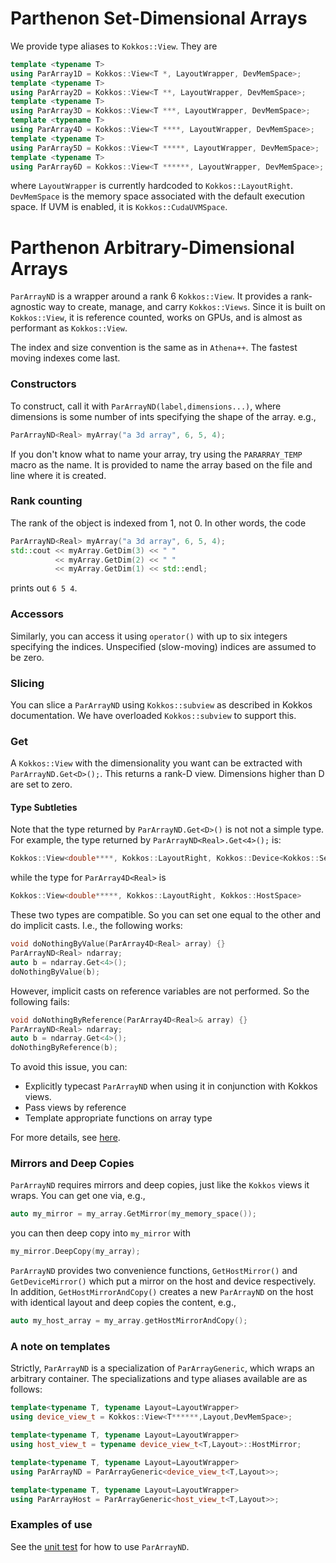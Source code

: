 # Parthenon Set-Dimensional Arrays

We provide type aliases to `Kokkos::View`. They are

```C++
template <typename T>
using ParArray1D = Kokkos::View<T *, LayoutWrapper, DevMemSpace>;
template <typename T>
using ParArray2D = Kokkos::View<T **, LayoutWrapper, DevMemSpace>;
template <typename T>
using ParArray3D = Kokkos::View<T ***, LayoutWrapper, DevMemSpace>;
template <typename T>
using ParArray4D = Kokkos::View<T ****, LayoutWrapper, DevMemSpace>;
template <typename T>
using ParArray5D = Kokkos::View<T *****, LayoutWrapper, DevMemSpace>;
template <typename T>
using ParArray6D = Kokkos::View<T ******, LayoutWrapper, DevMemSpace>;
```
where `LayoutWrapper` is currently hardcoded to `Kokkos::LayoutRight`.
`DevMemSpace` is the memory space associated with the default execution space.
If UVM is enabled, it is `Kokkos::CudaUVMSpace`.

# Parthenon Arbitrary-Dimensional Arrays

`ParArrayND` is a wrapper around a rank 6 `Kokkos::View`. It provides
a rank-agnostic way to create, manage, and carry
`Kokkos::Views`. Since it is built on `Kokkos::View`, it is reference
counted, works on GPUs, and is almost as performant as `Kokkos::View`.

The index and size convention is the same as in `Athena++`. The
fastest moving indexes come last.

### Constructors

To construct, call it with `ParArrayND(label,dimensions...)`, where
dimensions is some number of ints specifying the shape of the
array. e.g.,
```C++
ParArrayND<Real> myArray("a 3d array", 6, 5, 4);
```

If you don't know what to name your array, try using the
`PARARRAY_TEMP` macro as the name. It is provided to name the array
based on the file and line where it is created.

### Rank counting

The rank of the object is indexed from 1, not 0. In other words, the
code
```C++
ParArrayND<Real> myArray("a 3d array", 6, 5, 4);
std::cout << myArray.GetDim(3) << " "
          << myArray.GetDim(2) << " "
          << myArray.GetDim(1) << std::endl;
```
prints out `6 5 4`.

### Accessors

Similarly, you can access it using `operator()` with up to six
integers specifying the indices. Unspecified (slow-moving) indices are
assumed to be zero.

### Slicing

You can slice a `ParArrayND` using `Kokkos::subview` as described
in Kokkos documentation. We have overloaded `Kokkos::subview`
to support this.

### Get

A `Kokkos::View` with the dimensionality you want can be extracted
with `ParArrayND.Get<D>();`. This returns a rank-D view. Dimensions
higher than D are set to zero.

#### Type Subtleties

Note that the type returned by `ParArrayND.Get<D>()` is not not a
simple type. For example, the type returned by `ParArrayND<Real>.Get<4>();` is:
```C++
Kokkos::View<double****, Kokkos::LayoutRight, Kokkos::Device<Kokkos::Serial, Kokkos::HostSpace>, Kokkos::MemoryTraits<0> >
```
while the type for `ParArray4D<Real>` is
```C++
Kokkos::View<double*****, Kokkos::LayoutRight, Kokkos::HostSpace>
```
These two types are compatible. So you can set one equal to the other and do implicit casts.
I.e., the following works:
```C++
void doNothingByValue(ParArray4D<Real> array) {}
ParArrayND<Real> ndarray;
auto b = ndarray.Get<4>();
doNothingByValue(b);
```
However, implicit casts on reference variables are not performed. So the following fails:
```C++
void doNothingByReference(ParArray4D<Real>& array) {}
ParArrayND<Real> ndarray;
auto b = ndarray.Get<4>();
doNothingByReference(b);
```
To avoid this issue, you can:
- Explicitly typecast `ParArrayND` when using it in conjunction with Kokkos views.
- Pass views by reference
- Template appropriate functions on array type

For more details, see [here](https://github.com/lanl/parthenon/issues/143).

### Mirrors and Deep Copies

`ParArrayND` requires mirrors and deep copies, just like the `Kokkos`
views it wraps. You can get one via, e.g.,
```C++
auto my_mirror = my_array.GetMirror(my_memory_space());
```
 you can then deep copy into `my_mirror` with
```C++
my_mirror.DeepCopy(my_array);
```
`ParArrayND` provides two convenience functions, `GetHostMirror()` and
`GetDeviceMirror()` which put a mirror on the host and device
respectively.
In addition, `GetHostMirrorAndCopy()` creates a new `ParArrayND` on the host
with identical layout and deep copies the content, e.g.,
```C++
auto my_host_array = my_array.getHostMirrorAndCopy();
```

### A note on templates

Strictly, `ParArrayND` is a specialization of `ParArrayGeneric`,
which wraps an arbitrary container. The specializations and type
aliases available are as follows:

```C++
template<typename T, typename Layout=LayoutWrapper>
using device_view_t = Kokkos::View<T******,Layout,DevMemSpace>;

template<typename T, typename Layout=LayoutWrapper>
using host_view_t = typename device_view_t<T,Layout>::HostMirror;

template<typename T, typename Layout=LayoutWrapper>
using ParArrayND = ParArrayGeneric<device_view_t<T,Layout>>;

template<typename T, typename Layout=LayoutWrapper>
using ParArrayHost = ParArrayGeneric<host_view_t<T,Layout>>;
```

### Examples of use

See the [unit test](../tst/unit/test_pararrays.cpp) for how to use `ParArrayND`.
